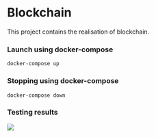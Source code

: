 # Blockchain
This project contains the realisation of blockchain.
### Launch using docker-compose
```shell
docker-compose up
```
### Stopping using docker-compose
```shell
docker-compose down
```
### Testing results
![](.src/test/resources/run_tests.PNG)